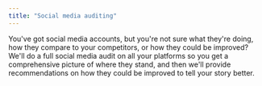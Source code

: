 ```yaml
---
title: "Social media auditing"
---
```


You've got social media accounts, but you're not sure what they're doing, how they compare to your competitors, or how they could be improved? We'll do a full social media audit on all your platforms so you get a comprehensive picture of where they stand, and then we'll provide recommendations on how they could be improved to tell your story better.
